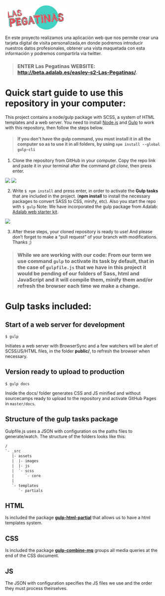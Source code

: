 ![](_src/assets/images/logosmall.png)

En este proyecto realizamos una aplicación web que nos permite crear una tarjeta digital de visita personalizada,en donde podremos introducir nuestros datos profesionales, obtener una vista maquetada con esta información y podremos compartirla via twitter.



>### ENTER Las Pegatinas WEBSITE: http://beta.adalab.es/easley-s2-Las-Pegatinas/.

# Quick start guide to use this repository in your computer:

This project contains a node/gulp package with SCSS, a system of HTML templates and a web server. You need to install [Node.js](https://nodejs.org/) and [Gulp](https://gulpjs.com) to work with this repository, then follow the steps below.

>#### If you don't have the gulp command, you must install it in all the computer so as to use it in all folders, by using `npm install --global gulp-cli`

1. Clone the repository from GitHub in your computer. Copy the repo link and paste it in your terminal after the command *git clone*, then press enter.

![](images/url_clone.png)
![](images/git_clone.png)

2. Write `$ npm install` and press enter, in order to activate the **Gulp tasks** that are included in the project. (**npm install** to install the necessary packages to convert SASS to CSS, minify, etc). Also you start the repo with `$ gulp` 
Note: We have incorporated the gulp package from Adalab: [Adalab web starter kit](https://github.com/Adalab/Adalab-web-starter-kit).

![](images/npm_install.png)

3. After these steps, your cloned repository is ready to use! And please don’t forget to make a “pull request” of your branch with modifications. Thanks ;)

> ### While we are working with our code: From our term we use command `gulp` to activate its task by default, that in the case of `gulpfile.js` that we have in this project it would be pending of our folders of Sass, html and JavaScript and it will compile them, minify them and/or refresh the browser each time we make a change.

# Gulp tasks included:

## Start of a web server for development
```
$ gulp
```
Initiates a web server with BrowserSync and a few watchers will be alert of SCSS/JS/HTML files, in the folder **public/**, to refresh the browser when necessary.

## Version ready to upload to production
```
$ gulp docs
```
Inside the docs/ folder generates CSS and JS minified and without sourcecamps ready to upload to the repository and activate GitHub Pages in `master/docs`.

## Structure of the gulp tasks package
Gulpfile.js uses a JSON with configuration os the paths files to generate/watch.
The structure of the folders looks like this:
```
/
`- _src
   |- assets
   |  |- images
   |  |- js
   |  `- scss
   |     `- core
   |
   `- templates
      `- partials

```

## HTML
Is included the package [**gulp-html-partial**](https://www.npmjs.com/package/gulp-html-partial) that allows us to have a html templates system.

## CSS
Is included the package [**gulp-combine-mq**](https://www.npmjs.com/package/gulp-combine-mq) groups all media queries at the end of the CSS document.

## JS
The JSON with configuration specifies the JS files we use and the order they must process theirselves.
